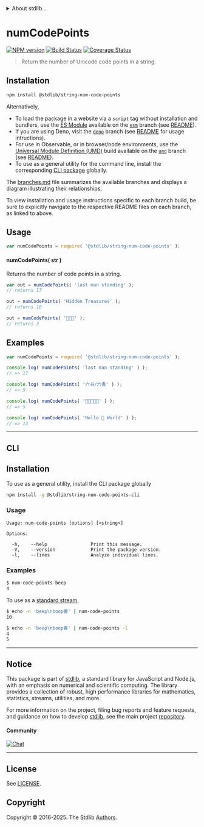 <!--

@license Apache-2.0

Copyright (c) 2025 The Stdlib Authors.

Licensed under the Apache License, Version 2.0 (the "License");
you may not use this file except in compliance with the License.
You may obtain a copy of the License at

   http://www.apache.org/licenses/LICENSE-2.0

Unless required by applicable law or agreed to in writing, software
distributed under the License is distributed on an "AS IS" BASIS,
WITHOUT WARRANTIES OR CONDITIONS OF ANY KIND, either express or implied.
See the License for the specific language governing permissions and
limitations under the License.

-->


<details>
  <summary>
    About stdlib...
  </summary>
  <p>We believe in a future in which the web is a preferred environment for numerical computation. To help realize this future, we've built stdlib. stdlib is a standard library, with an emphasis on numerical and scientific computation, written in JavaScript (and C) for execution in browsers and in Node.js.</p>
  <p>The library is fully decomposable, being architected in such a way that you can swap out and mix and match APIs and functionality to cater to your exact preferences and use cases.</p>
  <p>When you use stdlib, you can be absolutely certain that you are using the most thorough, rigorous, well-written, studied, documented, tested, measured, and high-quality code out there.</p>
  <p>To join us in bringing numerical computing to the web, get started by checking us out on <a href="https://github.com/stdlib-js/stdlib">GitHub</a>, and please consider <a href="https://opencollective.com/stdlib">financially supporting stdlib</a>. We greatly appreciate your continued support!</p>
</details>

# numCodePoints

[![NPM version][npm-image]][npm-url] [![Build Status][test-image]][test-url] [![Coverage Status][coverage-image]][coverage-url] <!-- [![dependencies][dependencies-image]][dependencies-url] -->

> Return the number of Unicode code points in a string.

<section class="installation">

## Installation

```bash
npm install @stdlib/string-num-code-points
```

Alternatively,

-   To load the package in a website via a `script` tag without installation and bundlers, use the [ES Module][es-module] available on the [`esm`][esm-url] branch (see [README][esm-readme]).
-   If you are using Deno, visit the [`deno`][deno-url] branch (see [README][deno-readme] for usage intructions).
-   For use in Observable, or in browser/node environments, use the [Universal Module Definition (UMD)][umd] build available on the [`umd`][umd-url] branch (see [README][umd-readme]).
-   To use as a general utility for the command line, install the corresponding [CLI package][cli-section] globally.

The [branches.md][branches-url] file summarizes the available branches and displays a diagram illustrating their relationships.

To view installation and usage instructions specific to each branch build, be sure to explicitly navigate to the respective README files on each branch, as linked to above.

</section>

<section class="usage">

## Usage

```javascript
var numCodePoints = require( '@stdlib/string-num-code-points' );
```

#### numCodePoints( str )

Returns the number of code points in a string.

```javascript
var out = numCodePoints( 'last man standing' );
// returns 17

out = numCodePoints( 'Hidden Treasures' );
// returns 16

out = numCodePoints( '👋👋👋' );
// returns 3
```

</section>

<!-- /.usage -->

<section class="examples">

## Examples

<!-- eslint no-undef: "error" -->

```javascript
var numCodePoints = require( '@stdlib/string-num-code-points' );

console.log( numCodePoints( 'last man standing' ) );
// => 17

console.log( numCodePoints( '六书/六書' ) );
// => 5

console.log( numCodePoints( '🐶🐮🐷🐰🐸' ) );
// => 5

console.log( numCodePoints( 'Hello 👋 World' ) );
// => 13
```

</section>

<!-- /.examples -->

* * *

<section class="cli">

## CLI

<section class="installation">

## Installation

To use as a general utility, install the CLI package globally

```bash
npm install -g @stdlib/string-num-code-points-cli
```

</section>

<!-- CLI usage documentation. -->

<section class="usage">

### Usage

```text
Usage: num-code-points [options] [<string>]

Options:

  -h,    --help                Print this message.
  -V,    --version             Print the package version.
  -l,    --lines               Analyze individual lines.
```

</section>

<!-- /.usage -->

<section class="examples">

### Examples

```bash
$ num-code-points beep
4
```

To use as a [standard stream][standard-streams],

```bash
$ echo -n 'beep\nboop書' | num-code-points
10
```

```bash
$ echo -n 'beep\nboop書' | num-code-points -l
4
5
```

</section>

<!-- /.examples -->

</section>

<!-- /.cli -->

<!-- Section for related `stdlib` packages. Do not manually edit this section, as it is automatically populated. -->

<section class="related">

</section>

<!-- /.related -->

<!-- Section for all links. Make sure to keep an empty line after the `section` element and another before the `/section` close. -->


<section class="main-repo" >

* * *

## Notice

This package is part of [stdlib][stdlib], a standard library for JavaScript and Node.js, with an emphasis on numerical and scientific computing. The library provides a collection of robust, high performance libraries for mathematics, statistics, streams, utilities, and more.

For more information on the project, filing bug reports and feature requests, and guidance on how to develop [stdlib][stdlib], see the main project [repository][stdlib].

#### Community

[![Chat][chat-image]][chat-url]

---

## License

See [LICENSE][stdlib-license].


## Copyright

Copyright &copy; 2016-2025. The Stdlib [Authors][stdlib-authors].

</section>

<!-- /.stdlib -->

<!-- Section for all links. Make sure to keep an empty line after the `section` element and another before the `/section` close. -->

<section class="links">

[npm-image]: http://img.shields.io/npm/v/@stdlib/string-num-code-points.svg
[npm-url]: https://npmjs.org/package/@stdlib/string-num-code-points

[test-image]: https://github.com/stdlib-js/string-num-code-points/actions/workflows/test.yml/badge.svg?branch=main
[test-url]: https://github.com/stdlib-js/string-num-code-points/actions/workflows/test.yml?query=branch:main

[coverage-image]: https://img.shields.io/codecov/c/github/stdlib-js/string-num-code-points/main.svg
[coverage-url]: https://codecov.io/github/stdlib-js/string-num-code-points?branch=main

<!--

[dependencies-image]: https://img.shields.io/david/stdlib-js/string-num-code-points.svg
[dependencies-url]: https://david-dm.org/stdlib-js/string-num-code-points/main

-->

[chat-image]: https://img.shields.io/gitter/room/stdlib-js/stdlib.svg
[chat-url]: https://app.gitter.im/#/room/#stdlib-js_stdlib:gitter.im

[stdlib]: https://github.com/stdlib-js/stdlib

[stdlib-authors]: https://github.com/stdlib-js/stdlib/graphs/contributors

[cli-section]: https://github.com/stdlib-js/string-num-code-points#cli
[cli-url]: https://github.com/stdlib-js/string-num-code-points/tree/cli
[@stdlib/string-num-code-points]: https://github.com/stdlib-js/string-num-code-points/tree/main

[umd]: https://github.com/umdjs/umd
[es-module]: https://developer.mozilla.org/en-US/docs/Web/JavaScript/Guide/Modules

[deno-url]: https://github.com/stdlib-js/string-num-code-points/tree/deno
[deno-readme]: https://github.com/stdlib-js/string-num-code-points/blob/deno/README.md
[umd-url]: https://github.com/stdlib-js/string-num-code-points/tree/umd
[umd-readme]: https://github.com/stdlib-js/string-num-code-points/blob/umd/README.md
[esm-url]: https://github.com/stdlib-js/string-num-code-points/tree/esm
[esm-readme]: https://github.com/stdlib-js/string-num-code-points/blob/esm/README.md
[branches-url]: https://github.com/stdlib-js/string-num-code-points/blob/main/branches.md

[stdlib-license]: https://raw.githubusercontent.com/stdlib-js/string-num-code-points/main/LICENSE

[standard-streams]: https://en.wikipedia.org/wiki/Standard_streams

<!-- <related-links> -->

<!-- </related-links> -->

</section>

<!-- /.links -->
